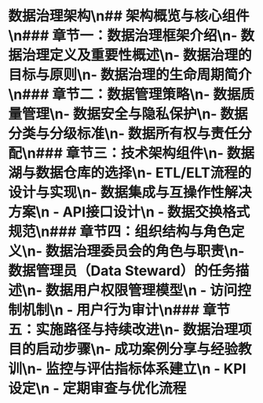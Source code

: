 # 数据治理架构\n## 架构概览与核心组件\n### 章节一：数据治理框架介绍\n- 数据治理定义及重要性概述\n- 数据治理的目标与原则\n- 数据治理的生命周期简介\n### 章节二：数据管理策略\n- 数据质量管理\n- 数据安全与隐私保护\n- 数据分类与分级标准\n- 数据所有权与责任分配\n### 章节三：技术架构组件\n- 数据湖与数据仓库的选择\n- ETL/ELT流程的设计与实现\n- 数据集成与互操作性解决方案\n  - API接口设计\n  - 数据交换格式规范\n### 章节四：组织结构与角色定义\n- 数据治理委员会的角色与职责\n- 数据管理员（Data Steward）的任务描述\n- 数据用户权限管理模型\n  - 访问控制机制\n  - 用户行为审计\n### 章节五：实施路径与持续改进\n- 数据治理项目的启动步骤\n- 成功案例分享与经验教训\n- 监控与评估指标体系建立\n  - KPI设定\n  - 定期审查与优化流程